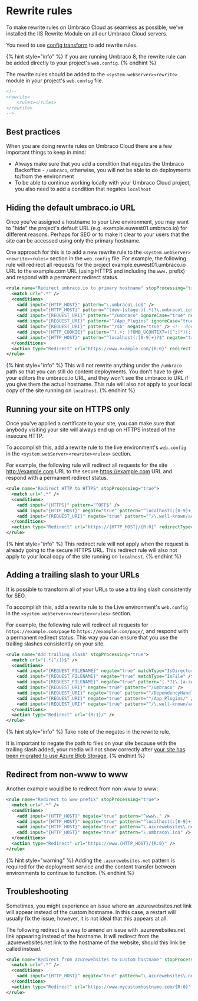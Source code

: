 # Rewrite rules

To make rewrite rules on Umbraco Cloud as seamless as possible, we've installed the IIS Rewrite Module on all our Umbraco Cloud servers.

You need to use [config transform](../../config-transforms.md) to add rewrite rules.

{% hint style="info" %}
If you are running Umbraco 8, the rewrite rule can be added directly to your project's `web.config`.
{% endhint %}

The rewrite rules should be added to the `<system.webServer><rewrite>` module in your project's `web.config` file.

```xml
<!--
<rewrite>
    <rules></rules>
</rewrite>
-->
```

## Best practices

When you are doing rewrite rules on Umbraco Cloud there are a few important things to keep in mind:

* Always make sure that you add a condition that negates the Umbraco Backoffice - `/umbraco`, otherwise, you will not be able to do deployments to/from the environment
* To be able to continue working locally with your Umbraco Cloud project, you also need to add a condition that negates `localhost`

## Hiding the default umbraco.io URL

Once you've assigned a hostname to your Live environment, you may want to "hide" the project's default URL (e.g. example.euwest01.umbraco.io) for different reasons. Perhaps for SEO or to make it clear to your users that the site can be accessed using only the primary hostname.

One approach for this is to add a new rewrite rule to the `<system.webServer><rewrite><rules>` section in the `web.config` file. For example, the following rule will redirect all requests for the project example.euwest01.umbraco.io URL to the example.com URL (using HTTPS and including the `www.` prefix) and respond with a permanent redirect status.

```xml
<rule name="Redirect umbraco.io to primary hostname" stopProcessing="true">
  <match url=".*" />
  <conditions>
    <add input="{HTTP_HOST}" pattern="\.umbraco\.io$" />
    <add input="{HTTP_HOST}" pattern="^(dev-|stage-)(.*)?\.umbraco\.io$" ignoreCase="true" negate="true" />
    <add input="{REQUEST_URI}" pattern="^/umbraco" ignoreCase="true" negate="true" />
    <add input="{REQUEST_URI}" pattern="^/App_Plugins" ignoreCase="true" negate="true" />
    <add input="{REQUEST_URI}" pattern="^/sb" negate="true" /> <!-- Don't redirect Smidge Bundle -->
    <add input="{HTTP_COOKIE}" pattern="^(.+; )?UMB_UCONTEXT=([^;]*)(;.+)?$" negate="true" /> <!-- Ensure preview can render -->
	<add input="{HTTP_HOST}" pattern="^localhost(:[0-9]+)?$" negate="true" />
  </conditions>
  <action type="Redirect" url="https://www.example.com/{R:0}" redirectType="Permanent" />
</rule>
```

{% hint style="info" %}
This will not rewrite anything under the `/umbraco` path so that you can still do content deployments. You don't have to give your editors the umbraco.io URL, and they won't see the umbraco.io URL if you give them the actual hostname. This rule will also not apply to your local copy of the site running on `localhost`.
{% endhint %}

## Running your site on HTTPS only

Once you've applied a certificate to your site, you can make sure that anybody visiting your site will always end up on HTTPS instead of the insecure HTTP.

To accomplish this, add a rewrite rule to the live environment's `web.config` in the `<system.webServer><rewrite><rules>` section.

For example, the following rule will redirect all requests for the site http://example.com URL to the secure https://example.com URL and respond with a permanent redirect status.

```xml
<rule name="Redirect HTTP to HTTPS" stopProcessing="true">
  <match url=".*" />
  <conditions>
    <add input="{HTTPS}" pattern="^OFF$" />
    <add input="{HTTP_HOST}" negate="true" pattern="^localhost(:[0-9]+)?$" />
    <add input="{REQUEST_URI}" negate="true" pattern="^/\.well-known/acme-challenge/" />
  </conditions>
  <action type="Redirect" url="https://{HTTP_HOST}/{R:0}" redirectType="Permanent" />
</rule>
```

{% hint style="info" %}
This redirect rule will not apply when the request is already going to the secure HTTPS URL. This redirect rule will also not apply to your local copy of the site running on `localhost`.
{% endhint %}

## Adding a trailing slash to your URLs

It is possible to transform all of your URLs to use a trailing slash consistently for SEO.

To accomplish this, add a rewrite rule to the Live environment's `web.config` in the `<system.webServer><rewrite><rules>` section.

For example, the following rule will redirect all requests for `https://example.com/page` to `https://example.com/page/`, and respond with a permanent redirect status. This way you can ensure that you use the trailing slashes consistently on your site.

```xml
<rule name="Add trailing slash" stopProcessing="true">
  <match url="(.*[^/])$" />
  <conditions>
    <add input="{REQUEST_FILENAME}" negate="true" matchType="IsDirectory" />
    <add input="{REQUEST_FILENAME}" negate="true" matchType="IsFile" />
    <add input="{REQUEST_FILENAME}" negate="true" pattern="(.*?)\.[a-zA-Z0-9]{1,4}$" />
    <add input="{REQUEST_URI}" negate="true" pattern="^/umbraco" />
    <add input="{REQUEST_URI}" negate="true" pattern="^/DependencyHandler.axd" />
    <add input="{REQUEST_URI}" negate="true" pattern="^/App_Plugins/" />
    <add input="{REQUEST_URI}" negate="true" pattern="^/\.well-known/acme-challenge/" />
  </conditions>
  <action type="Redirect" url="{R:1}/" />
</rule>
```

{% hint style="info" %}
Take note of the negates in the rewrite rule.

It is important to negate the path to files on your site because with the trailing slash added, your media will not show correctly after [your site has been migrated to use Azure Blob Storage](../../media/).
{% endhint %}

## Redirect from non-www to www

Another example would be to redirect from non-www to www:

```xml
<rule name="Redirect to www prefix" stopProcessing="true">
  <match url=".*" />
  <conditions>
    <add input="{HTTP_HOST}" negate="true" pattern="^www\." />
    <add input="{HTTP_HOST}" negate="true" pattern="^localhost(:[0-9]+)?$" />
    <add input="{HTTP_HOST}" negate="true" pattern="\.azurewebsites\.net$" />
    <add input="{HTTP_HOST}" negate="true" pattern="\.umbraco\.io$" />
  </conditions>
  <action type="Redirect" url="https://www.{HTTP_HOST}/{R:0}" />
</rule>
```

{% hint style="warning" %}
Adding the `.azurewebsites.net` pattern is required for the deployment service and the content transfer between environments to continue to function.
{% endhint %}

## Troubleshooting

Sometimes, you might experience an issue where an .azurewebsites.net link will appear instead of the custom hostname. 
In this case, a restart will usually fix the issue, however, it is not ideal that this appears at all. 

The following redirect is a way to amend an issue with .azurewebsites.net link appearing instead of the hostname. 
It will redirect from the .azurewebsites.net link to the hostname of the website, should this link be called instead. 

```xml
<rule name="Redirect from azurewebsites to custom hostname" stopProcessing="true">
  <match url=".*" />
  <conditions>
    <add input="{HTTP_HOST}" negate="true" pattern="\.azurewebsites\.net$" />
  </conditions>
  <action type="Redirect" url="https://www.mycustomhostname.com/{R:0}" />
</rule>
```
